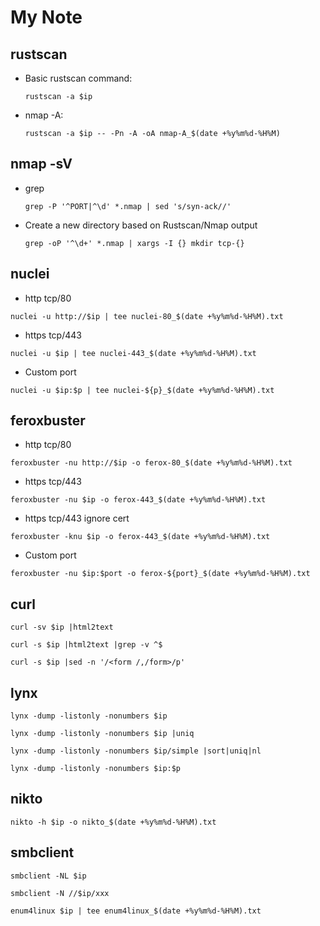 # My Note

## rustscan
- Basic rustscan command:
    ```
  rustscan -a $ip
    ```
- nmap -A:
    ```
  rustscan -a $ip -- -Pn -A -oA nmap-A_$(date +%y%m%d-%H%M)
  ```
## nmap -sV
- grep
    ```
    grep -P '^PORT|^\d' *.nmap | sed 's/syn-ack//'
    ```

- Create a new directory based on Rustscan/Nmap output
    ```
    grep -oP '^\d+' *.nmap | xargs -I {} mkdir tcp-{}
    ```
## nuclei
- http tcp/80
```
nuclei -u http://$ip | tee nuclei-80_$(date +%y%m%d-%H%M).txt
```
- https tcp/443
```
nuclei -u $ip | tee nuclei-443_$(date +%y%m%d-%H%M).txt
```
- Custom port
```
nuclei -u $ip:$p | tee nuclei-${p}_$(date +%y%m%d-%H%M).txt
```
## feroxbuster
- http tcp/80
```
feroxbuster -nu http://$ip -o ferox-80_$(date +%y%m%d-%H%M).txt
```
- https tcp/443
```
feroxbuster -nu $ip -o ferox-443_$(date +%y%m%d-%H%M).txt
```
- https tcp/443 ignore cert
```
feroxbuster -knu $ip -o ferox-443_$(date +%y%m%d-%H%M).txt
```
- Custom port
```
feroxbuster -nu $ip:$port -o ferox-${port}_$(date +%y%m%d-%H%M).txt
```
## curl
```
curl -sv $ip |html2text
```
```
curl -s $ip |html2text |grep -v ^$
```
```
curl -s $ip |sed -n '/<form /,/form>/p'
```
## lynx
```
lynx -dump -listonly -nonumbers $ip
```
```
lynx -dump -listonly -nonumbers $ip |uniq
```
```
lynx -dump -listonly -nonumbers $ip/simple |sort|uniq|nl
```
```
lynx -dump -listonly -nonumbers $ip:$p
```
## nikto
```
nikto -h $ip -o nikto_$(date +%y%m%d-%H%M).txt
```
## smbclient
```
smbclient -NL $ip
```
```
smbclient -N //$ip/xxx
```
```
enum4linux $ip | tee enum4linux_$(date +%y%m%d-%H%M).txt
```

```
```

```
```